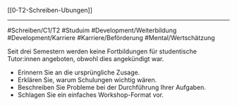 [[0-T2-Schreiben-Ubungen]]

---

#Schreiben/C1/T2 #Studuim
#Development/Weiterbildung #Development/Karriere #Karriere/Beförderung #Mental/Wertschätzung


Seit drei Semestern werden keine Fortbildungen für studentische Tutor:innen angeboten, obwohl dies angekündigt war.
- Erinnern Sie an die ursprüngliche Zusage.
- Erklären Sie, warum Schulungen wichtig wären.
- Beschreiben Sie Probleme bei der Durchführung Ihrer Aufgaben.
- Schlagen Sie ein einfaches Workshop-Format vor.